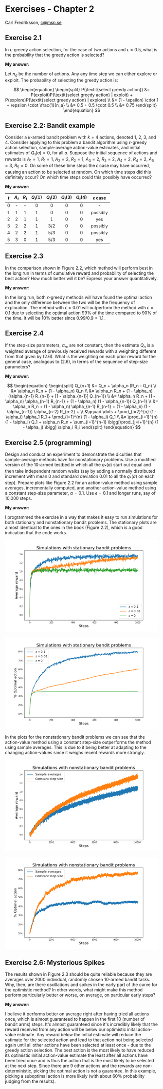 # Exercises - Chapter 2

Carl Fredriksson, c@msp.se

## Exercise 2.1 

In $\epsilon$-greedy action selection, for the case of two actions and $\epsilon = 0.5$, what is the probability that the greedy action is selected?

**My answer:**

Let $n_a$ be the number of actions. Any any time step we can either explore or exploit. The probability of selecting the greedy action is:

$$
\begin{equation}
\begin{split}
P(\textit{select greedy action}) &= P(exploit)P(\textit{select greedy action} | exploit) + P(explore)P(\textit{select greedy action} | explore) \\
&= (1 - \epsilon) \cdot 1 + \epsilon \cdot \frac{1}{n_a} \\
&= 0.5 + 0.5 \cdot 0.5 \\
&= 0.75
\end{split}
\end{equation}
$$

## Exercise 2.2: Bandit example

Consider a $k$-armed bandit problem with $k = 4$ actions, denoted 1, 2, 3, and 4. Consider applying to this problem a bandit algorithm using $\epsilon$-greedy action selection, sample-average action-value estimates, and initial estimates of $Q_1(a) = 0$, for all $a$. Suppose the initial sequence of actions and rewards is $A_1 = 1$, $R_1 = 1$, $A_2 = 2$, $R_2 = 1$, $A_3 = 2$, $R_3 = 2$, $A_4 = 2$, $R_4 = 2$, $A_5 = 3$, $R_5 = 0$. On some of these time steps the $\epsilon$ case may have occurred, causing an action to be selected at random. On which time steps did this definitely occur? On which time steps could this possibly have occurred?

**My answer:**

|$t$|$A_t$|$R_t$|$Q_t(1)$|$Q_t(2)$|$Q_t(3)$|$Q_t(4)$|$\epsilon$ case|
|:-:|:---:|:---:|:------:|:------:|:------:|:------:|:-------------:|
| 0 |  -  |  -  |   0    |   0    |   0    |   0    |       -       |
| 1 |  1  |  1  |   1    |   0    |   0    |   0    |    possibly   |
| 2 |  2  |  1  |   1    |   1    |   0    |   0    |      yes      |
| 3 |  2  |  2  |   1    |   3/2  |   0    |   0    |    possibly   |
| 4 |  2  |  2  |   1    |   5/3  |   0    |   0    |    possibly   |
| 5 |  3  |  0  |   1    |   5/3  |   0    |   0    |      yes      |

## Exercise 2.3

In the comparison shown in Figure 2.2, which method will perform best in the long run in terms of cumulative reward and probability of selecting the best action? How much better will it be? Express your answer quantitatively.

**My answer:**

In the long run, both $\epsilon$-greedy methods will have found the optimal action and the only difference between the two will be the frequency of exploration. The method with $\epsilon = 0.01$ will outperform the method with $\epsilon = 0.1$ due to selecting the optimal action 99% of the time compared to 90% of the time. It will be 10% better since $0.99/0.9 = 1.1$.

## Exercise 2.4

If the step-size parameters, $\alpha{_n}$, are not constant, then the estimate $Q_n$ is a weighted average of previously received rewards with a weighting different from that given by (2.6). What is the weighting on each prior reward for the general case, analogous to (2.6), in terms of the sequence of step-size parameters?

**My answer:**

$$
\begin{equation}
\begin{split}
Q_{n+1} &= Q_n + \alpha_n (R_n - Q_n) \\
&= \alpha_n R_n + (1 - \alpha_n) Q_n \\
&= \alpha_n R_n + (1 - \alpha_n) (\alpha_{n-1} R_{n-1} + [1 - \alpha_{n-1}] Q_{n-1}) \\
&= \alpha_n R_n + (1 - \alpha_n) \alpha_{n-1} R_{n-1} + (1 - \alpha_n) (1 - \alpha_{n-1}) Q_{n-1} \\
&= \alpha_n R_n + (1 - \alpha_n) \alpha_{n-1} R_{n-1} + (1 - \alpha_n) (1 - \alpha_{n-1}) \alpha_{n-2} R_{n-2} + \\
&\qquad \dots + \prod_{i=2}^{n} (1 - \alpha_i) \alpha_1 R_1 + \prod_{i=1}^{n} (1 - \alpha_i) Q_1 \\
&= \prod_{i=1}^{n} (1 - \alpha_i) Q_1 + \alpha_n R_n + \sum_{i=1}^{n-1} \bigg[\prod_{j=i+1}^{n} (1 - \alpha_j) \bigg] \alpha_i R_i
\end{split}
\end{equation}
$$

## Exercise 2.5 (programming)

Design and conduct an experiment to demonstrate the diculties that sample-average methods have for nonstationary problems. Use a modified version of the 10-armed testbed in which all the $q_*(a)$ start out equal and then take independent random walks (say by adding a normally distributed increment with mean 0 and standard deviation 0.01 to all the $q_*(a)$ on each step). Prepare plots like Figure 2.2 for an action-value method using sample averages, incrementally computed, and another action-value method using a constant step-size parameter, $\alpha = 0.1$. Use $\epsilon = 0.1$ and longer runs, say of 10,000 steps.

**My answer:**

I programmed the exercise in a way that makes it easy to run simulations for both stationary and nonstationary bandit problems. The stationary plots are almost identical to the ones in the book (Figure 2.2), which is a good indication that the code works.

![Stationary rewards](exercise_2_5/plot_rewards_stationary.png)

![Stationary optimal actions](exercise_2_5/plot_optimal_actions_stationary.png)

In the plots for the nonstationary bandit problems we can see that the action-value method using a constant step-size outperforms the method using sample averages. This is due to it being better at adapting to the changing action-values since it weighs recent rewards more strongly.

![Nonstationary rewards](exercise_2_5/plot_rewards_nonstationary.png)

![Nonstationary rewards](exercise_2_5/plot_optimal_actions_nonstationary.png)

## Exercise 2.6: Mysterious Spikes

The results shown in Figure 2.3 should be quite reliable because they are averages over 2000 individual, randomly chosen 10-armed bandit tasks. Why, then, are there oscillations and spikes in the early part of the curve for the optimistic method? In other words, what might make this method perform particularly better or worse, on average, on particular early steps?

**My answer:**

I believe it performs better on average right after having tried all actions once, which is almost guaranteed to happen in the first 10 (number of bandit arms) steps. It's almost guaranteed since it's incredibly likely that the reward received from any action will be below our optimistic inital action-value estimate. Any reward below the initial estimate will reduce the estimate for the selected action and lead to that action not being selected again until all other actions have been selected at least once - due to the greedy action selection. The best action is the most likely to have reduced its optimistic initial action-value estimate the least after all actions have been tried once and is thus the action that is the most likely to be selected at the next step. Since there are 9 other actions and the rewards are non-deterministic, picking the optimal action is not a guarantee. In this example, picking a suboptimal action is more likely (with about 60% probability judging from the results).
